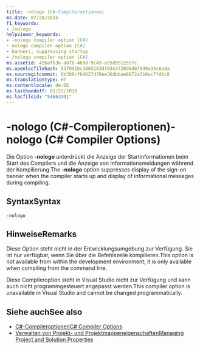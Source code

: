 ```yaml
---
title: -nologo (C#-Compileroptionen)
ms.date: 07/20/2015
f1_keywords:
- /nologo
helpviewer_keywords:
- -nologo compiler option [C#]
- nologo compiler option [C#]
- banners, suppressing startup
- /nologo compiler option [C#]
ms.assetid: 426afb36-a8fb-469d-9c45-a35d9512557c
ms.openlocfilehash: 537091bc3865183d193e3728d8d07649e33c6ada
ms.sourcegitcommit: 6b308cf6d627d78ee36dbbae8972a310ac7fd6c8
ms.translationtype: HT
ms.contentlocale: de-DE
ms.lasthandoff: 01/23/2019
ms.locfileid: "54663991"
---
```

# <a name="-nologo-c-compiler-options"></a><span data-ttu-id="b7063-102">-nologo (C#-Compileroptionen)</span><span class="sxs-lookup"><span data-stu-id="b7063-102">-nologo (C# Compiler Options)</span></span>
<span data-ttu-id="b7063-103">Die Option **-nologo** unterdrückt die Anzeige der Startinformationen beim Start des Compilers und die Anzeige von Informationsmeldungen während der Kompilierung.</span><span class="sxs-lookup"><span data-stu-id="b7063-103">The **-nologo** option suppresses display of the sign-on banner when the compiler starts up and display of informational messages during compiling.</span></span>  
  
## <a name="syntax"></a><span data-ttu-id="b7063-104">Syntax</span><span class="sxs-lookup"><span data-stu-id="b7063-104">Syntax</span></span>  
  
```console  
-nologo  
```  
  
## <a name="remarks"></a><span data-ttu-id="b7063-105">Hinweise</span><span class="sxs-lookup"><span data-stu-id="b7063-105">Remarks</span></span>  
 <span data-ttu-id="b7063-106">Diese Option steht nicht in der Entwicklungsumgebung zur Verfügung. Sie ist nur verfügbar, wenn Sie über die Befehlszeile kompilieren.</span><span class="sxs-lookup"><span data-stu-id="b7063-106">This option is not available from within the development environment; it is only available when compiling from the command line.</span></span>  
  
 <span data-ttu-id="b7063-107">Diese Compileroption steht in Visual Studio nicht zur Verfügung und kann auch nicht programmgesteuert angepasst werden.</span><span class="sxs-lookup"><span data-stu-id="b7063-107">This compiler option is unavailable in Visual Studio and cannot be changed programmatically.</span></span>  
  
## <a name="see-also"></a><span data-ttu-id="b7063-108">Siehe auch</span><span class="sxs-lookup"><span data-stu-id="b7063-108">See also</span></span>

- [<span data-ttu-id="b7063-109">C#-Compileroptionen</span><span class="sxs-lookup"><span data-stu-id="b7063-109">C# Compiler Options</span></span>](../../../csharp/language-reference/compiler-options/index.md)
- [<span data-ttu-id="b7063-110">Verwalten von Projekt- und Projektmappeneigenschaften</span><span class="sxs-lookup"><span data-stu-id="b7063-110">Managing Project and Solution Properties</span></span>](/visualstudio/ide/managing-project-and-solution-properties)
